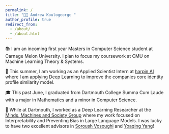 ```yaml
---
permalink: /
title: "👋🏽 Andrew Koulogeorge "
author_profile: true
redirect_from: 
  - /about/
  - /about.html
---
```


📚 I am an incoming first year Masters in Computer Science student at Carnage Melon University. I plan to focus my coursework at CMU on Machine Learning Theory & Systems.

💼 This summer, I am working as an Applied Scientist Intern at [harpin AI](https://harpin.ai) where I am applying Deep Learning to improve the companies core identity profile similarity model.

🎓 This past June, I graduated from Dartmouth College Summa Cum Laude with a major in Mathematics and a minor in Computer Science. 

🔬 While at Dartmouth, I worked as a Deep Learning Researcher at the [Minds, Machines and Society Group](https://www.cs.dartmouth.edu/~soroush/) where my work focused on Interpretability and Preventing Bias in Large Language Models. I was lucky to have two excellent advisors in [Soroush Vosoughi](https://scholar.google.com/citations?user=45DAXkwAAAAJ&hl=en) and [Yoaqing Yang](https://sites.google.com/site/yangyaoqingcmu/)!

